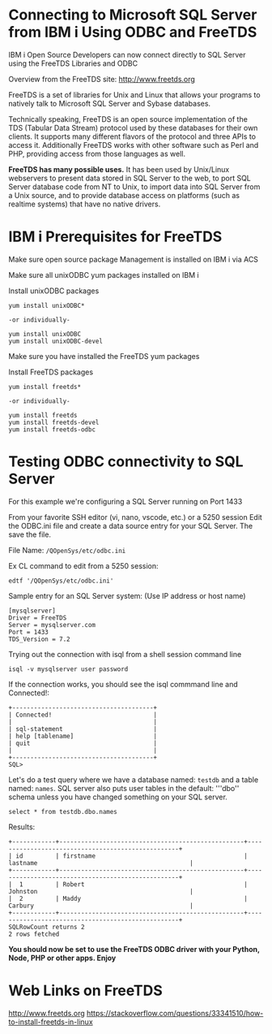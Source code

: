 # Connecting to Microsoft SQL Server from IBM i Using ODBC and FreeTDS

IBM i Open Source Developers can now connect directly to SQL Server using the FreeTDS Libraries and ODBC

Overview from the FreeTDS site: http://www.freetds.org

FreeTDS is a set of libraries for Unix and Linux that allows your programs to natively talk to Microsoft SQL Server and Sybase databases.

Technically speaking, FreeTDS is an open source implementation of the TDS (Tabular Data Stream) protocol used by these databases for their own clients. It supports many different flavors of the protocol and three APIs to access it. Additionally FreeTDS works with other software such as Perl and PHP, providing access from those languages as well.

**FreeTDS has many possible uses.** It has been used by Unix/Linux webservers to present data stored in SQL Server to the web, to port SQL Server database code from NT to Unix, to import data into SQL Server from a Unix source, and to provide database access on platforms (such as realtime systems) that have no native drivers.

# IBM i Prerequisites for FreeTDS

Make sure open source package Management is installed on IBM i via ACS

Make sure all unixODBC yum packages installed on IBM i 

Install unixODBC packages
```
yum install unixODBC*

-or individually-

yum install unixODBC
yum install unixODBC-devel
```

Make sure you have installed the FreeTDS yum packages

Install FreeTDS packages
```
yum install freetds*

-or individually-

yum install freetds
yum install freetds-devel
yum install freetds-odbc
```

# Testing ODBC connectivity to SQL Server

For this example we're configuring a SQL Server running on Port 1433

From your favorite SSH editor (vi, nano, vscode, etc.) or a 5250 session Edit the ODBC.ini file and create a data source entry for your SQL Server. The save the file.

File Name: ```/QOpenSys/etc/odbc.ini```

Ex CL command to edit from a 5250 session: 

```edtf '/QOpenSys/etc/odbc.ini' ```

Sample entry for an SQL Server system: (Use IP address or host name)
```
[mysqlserver]                           
Driver = FreeTDS                           
Server = mysqlserver.com         
Port = 1433                                
TDS_Version = 7.2                          
```

Trying out the connection with isql from a shell session command line
```
isql -v mysqlserver user password
```

If the connection works, you should see the isql commmand line and Connected!:
```
+---------------------------------------+
| Connected!                            |
|                                       |
| sql-statement                         |
| help [tablename]                      |
| quit                                  |
|                                       |
+---------------------------------------+
SQL> 
```

Let's do a test query where we have a database named: ```testdb``` and a table named: ```names```. SQL server also puts user tables in the default: '''dbo'' schema unless you have changed something on your SQL server. 
```
select * from testdb.dbo.names
```

Results:
```
+------------+---------------------------------------------------+---------------------------------------------------+
| id         | firstname                                         | lastname                                          |
+------------+---------------------------------------------------+---------------------------------------------------+
|  1         | Robert                                            | Johnston                                          |
|  2         | Maddy                                             | Carbury                                           |
+------------+---------------------------------------------------+---------------------------------------------------+
SQLRowCount returns 2
2 rows fetched
```

**You should now be set to use the FreeTDS ODBC driver with your Python, Node, PHP or other apps. Enjoy**

# Web Links on FreeTDS
http://www.freetds.org
https://stackoverflow.com/questions/33341510/how-to-install-freetds-in-linux
